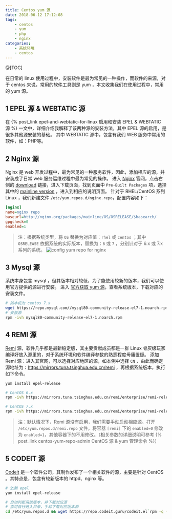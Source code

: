 ```yaml
---
title: Centos yum 源
date: 2018-06-12 17:12:08
tags:
    - centos
    - yum
    - php
    - nginx
categories:
    - 系统环境
    - centos
---
```


@[TOC]

在日常的 linux 使用过程中，安装软件是最为常见的一种操作，而软件的来源，对于 centos 来说，常用的软件工具则是 yum ，本文收集我们在使用过程中，常用的 yum 源。

<!-- more -->

## 1 EPEL 源 & WEBTATIC 源
在 {% post_link epel-and-webtatic-for-linux 启用和安装 EPEL & WEBTATIC 源 %} 一文中，详细介绍我解释了该两种源的安装方法，其中 EPEL 源的启用，是很多其他源安装的基础。
其中 WEBTATIC 源中，包含有我们 WEB 服务中常用的软件，如：PHP等。

## 2 Nginx 源
Nginx 是 web 开发过程中，最为常见的一种服务软件，因此，添加相应的源，并安装成了日常 web 服务运维过程中最为常见的操作。
进入 [Nginx][1] 官网，点击右侧的 [download][2] 链接，进入下载页面，找到页面中 `Pre-Built Packages` 项，选择其中的 [mainline version][3] ，进入到相应的说明页面。
针对于 RHEL/CentOS 系列 Linux ，我们新建文件 `/etc/yum.repos.d/nginx.repo`，配置内容如下：
```ini
[nginx]
name=nginx repo
baseurl=http://nginx.org/packages/mainline/OS/OSRELEASE/$basearch/
gpgcheck=0
enabled=1
```
> 注：根据系统类型，将 `OS` 替换为对应值：`rhel` 或 `centos` ；其中 `OSRELEASE` 依据系统的实际版本，替换为：`6` 或 `7` ，分别针对于 6.x 或 7.x 系列的系统。
![config yum repo for nginx](http://pic.hqmmw.com/markdown-img-paste-20180612220835880.png)

## 3 Mysql 源
系统本身包含 mysql ，但其版本相对较低，为了能使用较新的版本，我们可以使用官方提供的源进行安装。
进入 [官方获取 yum 源][4]，查看系统版本，下载对应的安装文件。
```bash
# 如本机为 centos 7.x
wget https://repo.mysql.com//mysql80-community-release-el7-1.noarch.rpm
# 安装源
rpm -ivh mysql80-community-release-el7-1.noarch.rpm
```

## 4 REMI 源
[Remi][5] 源，软件几乎都是最新稳定版，其主要贡献成员都是一群 Linux 骨灰级玩家编译好放入源里的，对于系统环境和软件编译参数的熟悉程度毋庸置疑。
添加 Remi 源：进入其官网，可以选择对应地区的源，如本例中选择 `CN` ，由此而确定源地址为：https://mirrors.tuna.tsinghua.edu.cn/remi ，再根据系统版本，执行如下命令。
```bash
yum install epel-release

# CentOS 6.x
rpm -ivh https://mirrors.tuna.tsinghua.edu.cn/remi/enterprise/remi-release-6.rpm

# CentOS 7.x
rpm -ivh https://mirrors.tuna.tsinghua.edu.cn/remi/enterprise/remi-release-7.rpm
```
> 注：默认情况下，Remi 源没有启用，我们需要手动启动相应源。打开 `/etc/yum.repos.d/remi.repo` 文件，将容器 `[remi]` 下的 `enabled=0` 修改为 `enabled=1`，其他容器下的不用修改。（相关参数的详细说明可参考 {% post_link centos-yum-repo-admin CentOS 源 & yum 管理命令 %}）

## 5 CODEIT 源
[Codeit][6] 是一个软件公司，其制作发布了一个相关软件的源，主要是针对 CentOS 。其特点是，包含有较新版本的 httpd、nginx 等。
```bash
# 依赖 epel
yum install epel-release

# 自动判断系统版本，并下载对应源
# 亦可自行进入目录，手动下载对应版本源
cd /etc/yum.repos.d && wget https://repo.codeit.guru/codeit.el`rpm -q --qf "%{VERSION}" $(rpm -q --whatprovides redhat-release)`.repo
```

[1]: http://nginx.org/
[2]: http://nginx.org/en/download.html
[3]: http://nginx.org/en/linux_packages.html#mainline
[4]: https://dev.mysql.com/downloads/repo/yum/
[5]: http://rpms.famillecollet.com/
[6]: https://codeit.guru/en_US/
